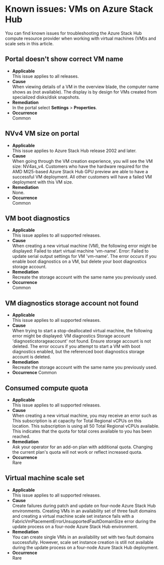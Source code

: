 # Known issues: VMs on Azure Stack Hub

You can find known issues for troubleshooting the Azure Stack Hub compute resource provider when working with virtual machines (VM)s and scale sets in this article.

## Portal doesn't show correct VM name
- **Applicable**  
    This issue applies to all releases.  
- **Cause**  
    When viewing details of a VM in the overview blade, the computer name shows as (not available). The display is by design for VMs created from specialized disks/disk snapshots.  
- **Remediation**  
    In the portal select **Settings** > **Properties**.
- **Occurrence**  
    Common  

## NVv4 VM size on portal
- **Applicable**  
    This issue applies to Azure Stack Hub release 2002 and later.  
- **Cause**  
    When going through the VM creation experience, you will see the VM size: NV4as_v4. Customers who have the hardware required for the AMD MI25-based Azure Stack Hub GPU preview are able to have a successful VM deployment. All other customers will have a failed VM deployment with this VM size.  
- **Remediation**  
    None.  
- **Occurrence**  
    Common  

## VM boot diagnostics
- **Applicable**  
    This issue applies to all supported releases.  
- **Cause**  
    When creating a new virtual machine (VM), the following error might be displayed: Failed to start virtual machine 'vm-name'. Error: Failed to update serial output settings for VM 'vm-name'. The error occurs if you enable boot diagnostics on a VM, but delete your boot diagnostics storage account.  
- **Remediation**  
    Recreate the storage account with the same name you previously used.
- **Occurrence**  
    Common  

## VM diagnostics storage account not found
- **Applicable**  
    This issue applies to all supported releases.  
- **Cause**  
    When trying to start a stop-deallocated virtual machine, the following error might be displayed: VM diagnostics Storage account 'diagnosticstorageaccount' not found. Ensure storage account is not deleted. The error occurs if you attempt to start a VM with boot diagnostics enabled, but the referenced boot diagnostics storage account is deleted.  
- **Remediation**  
    Recreate the storage account with the same name you previously used.  
- **Occurrence**
    Common  

## Consumed compute quota
- **Applicable**  
    This issue applies to all supported releases.  
- **Cause**   
    When creating a new virtual machine, you may receive an error such as This subscription is at capacity for Total Regional vCPUs on this location. This subscription is using all 50 Total Regional vCPUs available. This indicates that the quota for total cores available to you has been reached.  
- **Remediation**  
    Ask your operator for an add-on plan with additional quota. Changing the current plan's quota will not work or reflect increased quota.
- **Occurrence**  
    Rare  

## Virtual machine scale set

-  **Applicable**  
    This issue applies to all supported releases.  
- **Cause**  
    Create failures during patch and update on four-node Azure Stack Hub environments. Creating VMs in an availability set of three fault domains and creating a virtual machine scale set instance fails with a FabricVmPlacementErrorUnsupportedFaultDomainSize error during the update process on a four-node Azure Stack Hub environment.  
- **Remediation**  
    You can create single VMs in an availability set with two fault domains successfully. However, scale set instance creation is still not available during the update process on a four-node Azure Stack Hub deployment.  
- **Occurrence**  
    Rare  